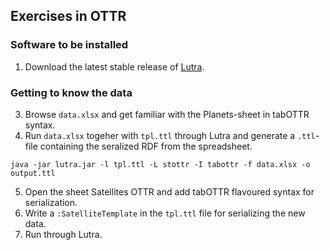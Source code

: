 ## Exercises in OTTR 

### Software to be installed

1. Download the latest stable release of [Lutra](https://gitlab.com/ottr/lutra/lutra/-/releases).

### Getting to know the data
3. Browse `data.xlsx` and get familiar with the Planets-sheet in tabOTTR syntax.
4. Run `data.xlsx` togeher with `tpl.ttl` through Lutra and generate a `.ttl`-file containing the seralized RDF from the spreadsheet. 

```
java -jar lutra.jar -l tpl.ttl -L stottr -I tabottr -f data.xlsx -o output.ttl
```
5. Open the sheet Satellites OTTR and add tabOTTR flavoured syntax for serialization.
6. Write a `:SatelliteTemplate` in the `tpl.ttl` file for serializing the new data.
7. Run through Lutra.